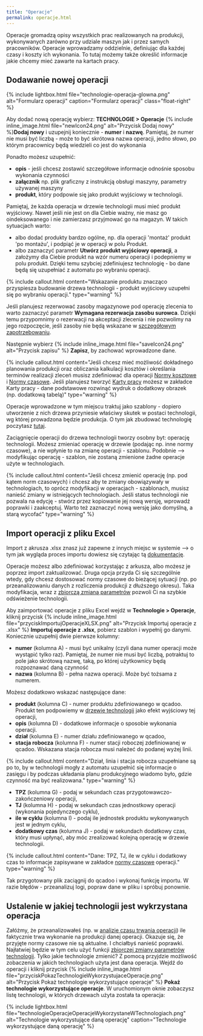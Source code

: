 ```yaml
---
title: "Operacje"
permalink: operacje.html 
---
```


Operacje gromadzą opisy wszystkich prac realizowanych na produkcji, wykonywanych zarówno przy udziale maszyn jak i przez samych pracowników. Operacje wprowadzamy oddzielnie, definiując dla każdej czasy i koszty ich wykonania. To tutaj możemy także określić informacje jakie chcemy mieć zawarte na kartach pracy. 


## Dodawanie nowej operacji ##    

{% include lightbox.html file="technologie-operacja-glowna.png" alt="Formularz operacji" caption="Formularz operacji" class="float-right" %}

Aby dodać nową operację wybierz: **TECHNOLOGIE > Operacje** {% include inline_image.html file="newIcon24.png" alt="Przycisk Dodaj nowy" %}**Dodaj nowy** i uzupejnij koniecznie - **numer** i **nazwę**. Pamiętaj, że numer nie musi być liczbą - może to być skrótowa nazwa operacji, jedno słowo, po którym pracownicy będą wiedzieli co jest do wykonania

Ponadto możesz uzupełnić:
- **opis** - jeśli chcesz zostawić szczegółowe informacje odnośnie sposobu wykonania czynności
- **załącznik** np. plik graficzny z instrukcją obsługi maszyny, parametry używanej maszyny
- **produkt**, który podpowie się jako produkt wyjściowy w technologii.

Pamiętaj, że każda operacja w drzewie technologii musi mieć produkt wyjściowy. Nawet jeśli nie jest on dla Ciebie ważny, nie masz go oindeksowanego i nie zamierzasz przyjmować go na magazyn. W takich sytuacjach warto:
- albo dodać produkty bardzo ogólne, np. dla operacji 'montaż' produkt 'po montażu', i podpiąć je w operacji w polu Produkt. 
- albo zaznaczyć parametr **Utwórz produkt wyjściowy operacji**, a założymy dla Ciebie produkt na wzór numeru operacji i podepniemy w polu produkt.
Dzięki temu szybciej zdefiniujesz technologię - bo dane będą się uzupełniać z automatu po wybraniu operacji.

{% include callout.html content="Wskazanie produktu znacząco przyspiesza budowanie drzewa technologii - produkt wyjściowy uzupełni się po wybraniu operacji." type="warning" %}

Jeśli planujesz rezerwować zasoby magazynowe pod operację zlecenia to warto zaznaczyć parametr **Wymagana rezerwacja zasobu surowca**. Dzięki temu przypomnimy o rezerwacji na akceptacji zlecenia i nie pozwolimy na jego rozpoczęcie, jeśli zasoby nie będą wskazane w [szczegółowym zapotrzebowaniu](/zmiana-stanu-zapotrzebowania).

Następnie wybierz {% include inline_image.html file="saveIcon24.png" alt="Przycisk zapisu" %} **Zapisz**, by zachować wprowadzone dane.

{% include callout.html content="Jeśli chcesz mieć możliwość dokładnego planowania produkcji oraz obliczania kalkulacji kosztów i określania terminów realizacji zleceń musisz zdefiniować dla operacji [Normy kosztowe](/normy-kosztowe) i [Normy czasowe](/normy-czasowe). Jeśli planujesz tworzyć [Karty pracy](/karty-pracy) możesz w zakładce Karty pracy - dane podstawowe rozwinąć wydruk o dodatkowy obrazek (np. dodatkową tabelą)" type="warning" %} 

Operacje wprowadzone w tym miejscu traktuj jako szablony - dopiero utworzenie z nich drzewa przyniesie właściwy skutek w postaci technologii, wg której prowadzona będzie produkcja. O tym jak zbudować technologię poczytasz [tutaj](/technologie-szczegoly).

Zaciągnięcie operacji do drzewa technologii tworzy osobny byt: operację technologii. Możesz zmieniać operację w drzewie (podając np. inne normy czasowe), a nie wpłynie to na zmianę operacji - szablonu. Podobnie --> modyfikując operację - szablon, nie zostaną zmienione żadne operacje użyte w technologiach. 

{% include callout.html content="Jeśli chcesz zmienić operację (np. pod kątem norm czasowych) i chcesz aby te zmiany obowiązywały w technologiach, to oprócz modyfikacji w operacjach - szablonach, musisz nanieść zmiany w istniejących technologiach. Jeśli status technologii nie pozwala na edycję - stwórz przez kopiowanie jej nową wersję, wprowadź poprawki i zaakceptuj. Warto też zaznaczyć nową wersję jako domyślną, a starą wycofać" type="warning" %}


## Import operacji z pliku Excel

Import z akrusza .xlsx znasz już zapewne z innych miejsc w systemie --> o tym jak wygląda proces importu dowiesz się czytając tą [dokumentację]((/import-z-excel)). 

Operacje możesz albo zdefiniować korzystając z arkusza, albo możesz je poprzez import zaktualizować. Druga opcja przyda Ci się szczególnie wtedy, gdy chcesz dostosować normy czasowe do bieżącej sytuacji (np. po przeanalizowaniu danych z rozliczenia produkcji z dłuższego okresu). Taka modyfikacja, wraz z [zbiorczą zmianą parametrów](/zmiana-parametrow) pozwoli Ci na szybkie odświeżenie technologii.

Aby zaimportować operacje z pliku Excel wejdź w **Technologie > Operacje**, kliknij przycisk {% include inline_image.html file="przyciskImportujOperacjeXLSX.png" alt="Przycisk Importuj operacje z .xlsx" %} **Importuj operacje z .xlsx**, pobierz szablon i wypełnij go danymi. Koniecznie uzupełnij dwie pierwsze kolumny:
- **numer** (kolumna A) - musi być unikalny (czyli dana numer operacji może wystąpić tylko raz). Pamiętaj, że numer nie musi być liczbą, potraktuj to pole jako skrótową nazwę, taką, po której użytkownicy będą rozpoznawać daną czynność
- **nazwa** (kolumna B) - pełna nazwa operacji. Może być tożsama z numerem.

Możesz dodatkowo wskazać następujące dane:
- **produkt** (kolumna C) - numer produktu zdefiniowanego w qcadoo. Produkt ten podpowiemy w [drzewie technologii](/technologie-szczegoly.html#budowa-drzewa-technologii) jako efekt wyjściowy tej operacji,
- **opis** (kolumna D) - dodatkowe informacje o sposobie wykonania operacji.
- **dział** (kolumna E) - numer działu zdefiniowanego w qcadoo,
- **stacja robocza** (kolumna F) - numer stacji roboczej zdefiniowanej w qcadoo. Wskazana stacja robocza musi należeć do podanej wyżej linii. 

{% include callout.html content="Dział, linia i stacja robocza uzupełniane są po to, by w technologii mogły z automatu uzupełnić się informacje o zasięgu i by podczas układania planu produkcyjnego wiadomo było, gdzie czynność ma być realizowana." type="warning" %}

- **TPZ** (kolumna G) - podaj w sekundach czas przygotowawczo-zakończeniowy operacji,
- **TJ** (kolumna H) - podaj w sekundach czas jednostkowy operacji (wykonania pojedynczego cyklu),
- **ile w cyklu** (kolumna I) - podaj ile jednostek produktu wykonywanych jest w jednym cyklu,
- **dodatkowy czas** (kolumna J) - podaj w sekundach dodatkowy czas, który musi upłynąć, aby móc zrealizować kolejną operację w drzewie technologii.

{% include callout.html content="Dane: TPZ, TJ, ile w cyklu i dodatkowy czas to informacje zapisywane w zakładce [normy czasowe](/normy-czasowe) operacji." type="warning" %}

Tak przygotowany plik zaciągnij do qcadoo i wykonaj funkcję importu. W razie błędów - przeanalizuj logi, popraw dane w pliku i spróbuj ponownie.

## Ustalenie w jakiej technologii jest wykrzystana operacja

Załóżmy, że przeanalizowałeś (np. w [analizie czasu trwania operacji](/analiza-czasu-trwania-operacji)) ile faktycznie trwa wykonanie na produkcji danej operacji. Okazuje się, że przyjęte normy czasowe nie są aktualne. I chciałbyś nanieść poprawki. Najłatwiej będzie w tym celu użyć funkcji [zbiorczej zmiany parametrów technologii](/zmiana-parametrow). Tylko jakie technologie zmienić? Z pomocą przyjdzie możliwość zobaczenia w jakich technologiach użyta jest dana operacja. Wejdź do operacji i kliknij przycisk {% include inline_image.html file="przyciskPokazTechnologieWykorzystujaceOperacje.png" alt="Przycisk Pokaż technologie wykorzystujące operacje" %} **Pokaż technologie wykorzystujące operacje**. W uruchomionym oknie zobaczysz listę technologii, w których drzewach użyta została ta operacja:

{% include lightbox.html file="technologieOperacjeOperacjeWykorzystaneWTechnologiach.png" alt="Technologie wykorzystujące daną operację" caption="Technologie wykorzystujące daną operację" %}
